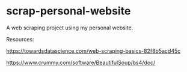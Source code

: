 # scrap-personal-website

A web scraping project using my personal website.

Resources: 

https://towardsdatascience.com/web-scraping-basics-82f8b5acd45c

https://www.crummy.com/software/BeautifulSoup/bs4/doc/
